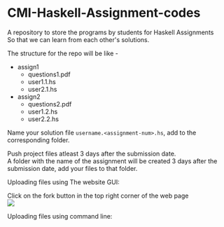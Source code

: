 # CMI-Haskell-Assignment-codes

A repository to store the programs by students for Haskell Assignments  
So that we can learn from each other's solutions.

The structure for the repo will be like -
- assign1
  - questions1.pdf
  - user1.1.hs
  - user2.1.hs
- assign2
  - questions2.pdf
  - user1.2.hs
  - user2.2.hs   
 
Name your solution file `username.<assignment-num>.hs`, add to the corresponding
folder.  

Push project files atleast 3 days after the submission date.  
A folder with the name of the assignment will be created 3 days after the submission date, add your files to that folder.  

Uploading files using The website GUI:

Click on the fork button in the top right corner of the web page  
![](/images%for%README/Fork_button.png)



Uploading files using command line:

